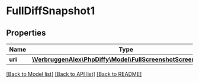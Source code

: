 # FullDiffSnapshot1

## Properties
Name | Type | Description | Notes
------------ | ------------- | ------------- | -------------
**uri** | [**\VerbruggenAlex\PhpDiffy\Model\FullScreenshotScreenshotsUrl**](FullScreenshotScreenshotsUrl.md) |  | [optional] 

[[Back to Model list]](../README.md#documentation-for-models) [[Back to API list]](../README.md#documentation-for-api-endpoints) [[Back to README]](../README.md)

